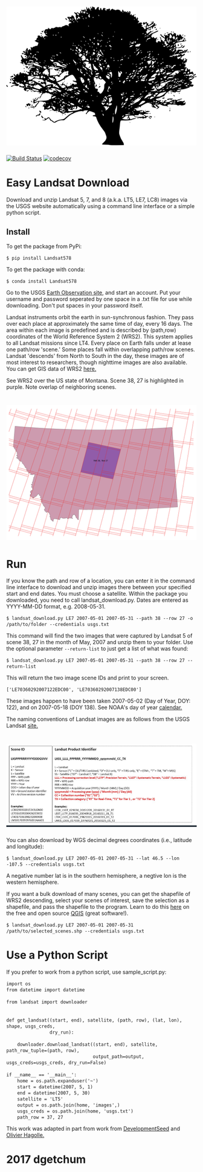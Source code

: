 # ![Landsat](data/maple.png)

[![Build Status](https://travis-ci.org/dgketchum/Landsat578.svg?branch=master)](https://travis-ci.org/dgketchum/Landsat578)
[![codecov](https://codecov.io/gh/dgketchum/Landsat578/branch/master/graph/badge.svg)](https://codecov.io/gh/dgketchum/Landsat578)

# Easy Landsat Download

Download and unzip Landsat 5, 7, and 8 (a.k.a. LT5, LE7, LC8) images 
via the USGS website automatically using a command line interface or 
a simple python script.

## Install
To get the package from PyPi:
```
$ pip install Landsat578
```

To get the package with conda:
```
$ conda install Landsat578
```

Go to the USGS [Earth Observation site](https://ers.cr.usgs.gov/register/), and start an 
account.  Put your username and password seperated by one space in a .txt file
for use while downloading. Don't put spaces in your password itself.

Landsat instruments orbit the earth in sun-synchronous fashion.
They pass over each place at approximately the same 
time of day, every 16 days. The area within each image is
predefined and is described by (path,row) coordinates of
the World Reference System 2 (WRS2).
This system applies to all Landsat missions since LT4.
Every place on Earth falls under at lease one path/row 'scene.'
Some places fall within overlapping path/row scenes. Landsat 
'descends' from North to South in the day, these images are of
most interest to researchers, though nighttime images are also
available. You can get GIS data of WRS2 [here.](https://landsat.usgs.gov/pathrow-shapefiles)

See WRS2 over the US state of Montana. Scene 38, 27 is highlighted
in purple. Note overlap of neighboring scenes.

# ![Landsat](data/MJ_tile.png)


# Run

If you know the path and row of a location, you can enter it in the 
command line interface to download and unzip images there between
your specified start and end dates.  You must choose a satellite.
Within the package you downloaded, you need to call landsat_download.py.
Dates are entered as YYYY-MM-DD format, e.g. 2008-05-31.

```
$ landsat_download.py LE7 2007-05-01 2007-05-31 --path 38 --row 27 -o /path/to/folder --credentials usgs.txt
```
This command will find the two images that were captured by Landsat
5 of scene 38, 27 in the month of May, 2007 and unzip them to your folder.
Use the optional parameter ```--return-list``` to just get a list
of what was found:


```
$ landsat_download.py LE7 2007-05-01 2007-05-31 --path 38 --row 27 --return-list
```

This will return the two image scene IDs and print to your screen.

```
['LE70360292007122EDC00', 'LE70360292007138EDC00']
```
These images happen to have been taken 2007-05-02 (Day of Year, DOY: 122),
and on 2007-05-18 (DOY 138). See NOAA's day of year [calendar.](https://www.esrl.noaa.gov/gmd/grad/neubrew/Calendar.jsp)

The naming conventions of Landsat images are as follows from
the USGS Landsat [site.](https://landsat.usgs.gov/what-are-naming-conventions-landsat-scene-identifiers)


# ![Landsat](data/landsat_names.png)

You can also download by WGS decimal degrees coordinates (i.e., latitude and longitude):
```
$ landsat_download.py LE7 2007-05-01 2007-05-31 --lat 46.5 --lon -107.5 --credentials usgs.txt
```
A negative number lat is in the southern hemisphere, a negtive lon is the 
western hemisphere.  

If you want a bulk download of many scenes, you can get the shapefile of WRS2
descending, select your scenes of interest, save the selection as a shapefile,
and pass the shapefile to the program. Learn to do this [here](https://www.youtube.com/watch?v=CJzq92IcpYg) on the free and
open source [QGIS](http://www.qgis.org/en/site/) (great software!).
```
$ landsat_download.py LE7 2007-05-01 2007-05-31 /path/to/selected_scenes.shp --credentials usgs.txt
```

# Use a Python Script

If you prefer to work from a python script, use sample_script.py:

```
import os
from datetime import datetime

from landsat import downloader


def get_landsat((start, end), satellite, (path, row), (lat, lon), shape, usgs_creds,
                dry_run):

    downloader.download_landsat((start, end), satellite, path_row_tuple=(path, row),
                                output_path=output, usgs_creds=usgs_creds, dry_run=False)

if __name__ == '__main__':
    home = os.path.expanduser('~')
    start = datetime(2007, 5, 1)
    end = datetime(2007, 5, 30)
    satellite = 'LT5'
    output = os.path.join(home, 'images',)
    usgs_creds = os.path.join(home, 'usgs.txt')
    path_row = 37, 27
```
This work was adapted in part from work from [DevelopmentSeed](https://github.com/olivierhagolle) and [Olivier Hagolle.](https://github.com/developmentseed)
# 2017 dgetchum

